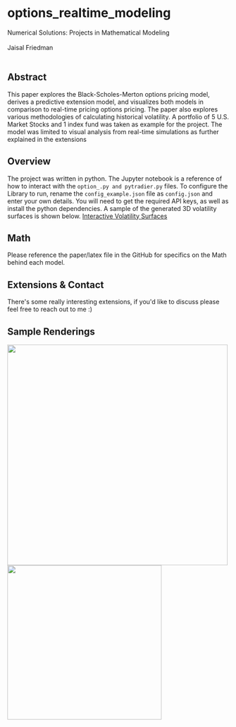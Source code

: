 # options_realtime_modeling
Numerical Solutions: Projects in Mathematical Modeling <br/><br/>
Jaisal Friedman <br/><br/>
## Abstract
This paper explores the Black-Scholes-Merton options pricing model, derives a predictive extension model, and visualizes both models in comparison to real-time pricing options pricing. The paper also explores various methodologies of calculating historical volatility. A portfolio of 5 U.S. Market Stocks and 1 index fund was taken as example for the project. The model was limited to visual analysis from real-time simulations as further explained in the extensions
## Overview 
The project was written in python. The Jupyter notebook is a reference of how to interact with the `option_.py and pytradier.py` files. 
To configure the Library to run, rename the `config_example.json` file as `config.json` and enter your own details. You will need to get the required API keys, as well as install the python dependencies. 
A sample of the generated 3D volatility surfaces is shown below.
[Interactive Volatility Surfaces](https://plot.ly/~jaisal1024/#/) 
## Math 
Please reference the paper/latex file in the GitHub for specifics on the Math behind each model. 
## Extensions & Contact 
There's some really interesting extensions, if you'd like to discuss please feel free to reach out to me :) 
## Sample Renderings 
<p float="left">
  <img src="../master/images/VolSurface/GOOGLPut.png" width="500" />
  <img src="../master/images/HV/HV-HL.png" width="350" /> 
</p>
